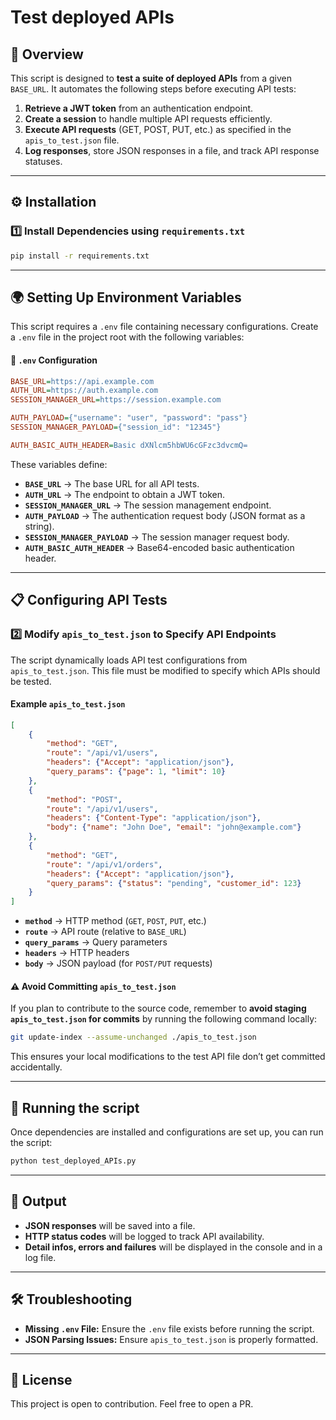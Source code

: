 # Test deployed APIs

## 📌 Overview
This script is designed to **test a suite of deployed APIs** from a given `BASE_URL`. It automates the following steps before executing API tests:
1. **Retrieve a JWT token** from an authentication endpoint.
2. **Create a session** to handle multiple API requests efficiently.
3. **Execute API requests** (GET, POST, PUT, etc.) as specified in the `apis_to_test.json` file.
4. **Log responses**, store JSON responses in a file, and track API response statuses.

---

## ⚙️ Installation
### **1️⃣ Install Dependencies using `requirements.txt`**
```bash
pip install -r requirements.txt
```

---

## 🌍 Setting Up Environment Variables
This script requires a `.env` file containing necessary configurations. Create a `.env` file in the project root with the following variables:

#### **📌 `.env` Configuration**
```ini
BASE_URL=https://api.example.com
AUTH_URL=https://auth.example.com
SESSION_MANAGER_URL=https://session.example.com

AUTH_PAYLOAD={"username": "user", "password": "pass"}
SESSION_MANAGER_PAYLOAD={"session_id": "12345"}

AUTH_BASIC_AUTH_HEADER=Basic dXNlcm5hbWU6cGFzc3dvcmQ=
```

These variables define:
- **`BASE_URL`** → The base URL for all API tests.
- **`AUTH_URL`** → The endpoint to obtain a JWT token.
- **`SESSION_MANAGER_URL`** → The session management endpoint.
- **`AUTH_PAYLOAD`** → The authentication request body (JSON format as a string).
- **`SESSION_MANAGER_PAYLOAD`** → The session manager request body.
- **`AUTH_BASIC_AUTH_HEADER`** → Base64-encoded basic authentication header.

---

## 📋 Configuring API Tests
### **2️⃣ Modify `apis_to_test.json` to Specify API Endpoints**
The script dynamically loads API test configurations from `apis_to_test.json`. This file must be modified to specify which APIs should be tested.

#### **Example `apis_to_test.json`**
```json
[
    {
        "method": "GET",
        "route": "/api/v1/users",
        "headers": {"Accept": "application/json"},
        "query_params": {"page": 1, "limit": 10}
    },
    {
        "method": "POST",
        "route": "/api/v1/users",
        "headers": {"Content-Type": "application/json"},
        "body": {"name": "John Doe", "email": "john@example.com"}
    },
    {
        "method": "GET",
        "route": "/api/v1/orders",
        "headers": {"Accept": "application/json"},
        "query_params": {"status": "pending", "customer_id": 123}
    }
]
```

- **`method`** → HTTP method (`GET`, `POST`, `PUT`, etc.)
- **`route`** → API route (relative to `BASE_URL`)
- **`query_params`** → Query parameters
- **`headers`** → HTTP headers
- **`body`** → JSON payload (for `POST/PUT` requests)

#### **⚠️ Avoid Committing `apis_to_test.json`**
If you plan to contribute to the source code, remember to **avoid staging `apis_to_test.json` for commits** by running the following command locally:
```bash
git update-index --assume-unchanged ./apis_to_test.json
```
This ensures your local modifications to the test API file don’t get committed accidentally.

---

## 🚀 Running the script
Once dependencies are installed and configurations are set up, you can run the script:
```bash
python test_deployed_APIs.py
```

---

## 📂 Output
- **JSON responses** will be saved into a file.
- **HTTP status codes** will be logged to track API availability.
- **Detail infos, errors and failures** will be displayed in the console and in a log file.

---

## 🛠 Troubleshooting
- **Missing `.env` File:** Ensure the `.env` file exists before running the script.
- **JSON Parsing Issues:** Ensure `apis_to_test.json` is properly formatted.

---

## 📜 License
This project is open to contribution. Feel free to open a PR.
